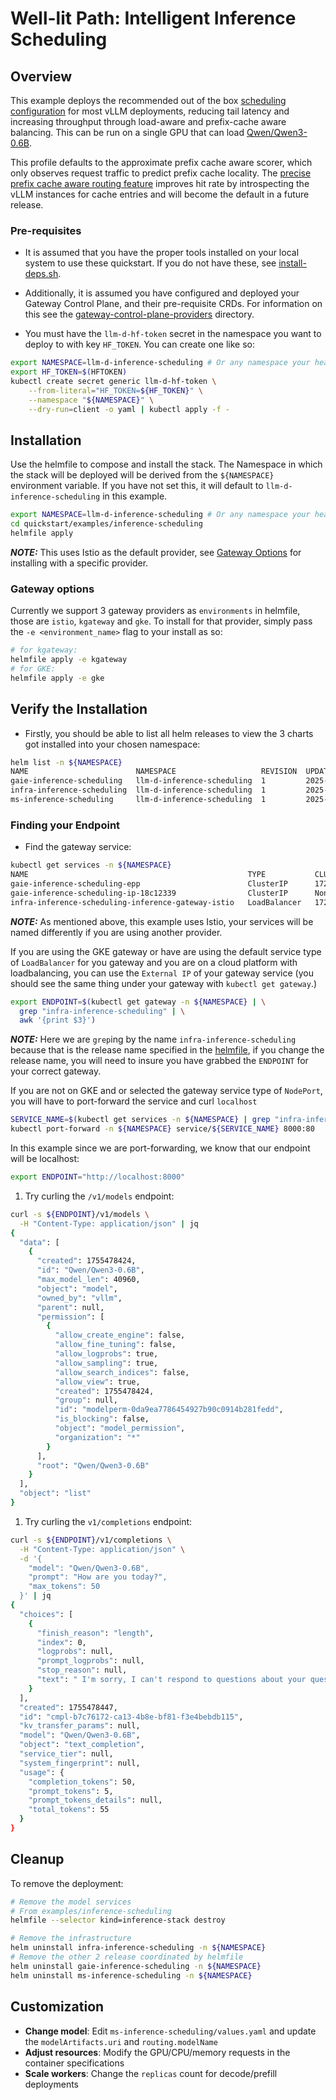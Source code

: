 # Well-lit Path: Intelligent Inference Scheduling

## Overview

This example deploys the recommended out of the box [scheduling configuration](https://github.com/llm-d/llm-d-inference-scheduler/blob/main/docs/architecture.md) for most vLLM deployments, reducing tail latency and increasing throughput through load-aware and prefix-cache aware balancing. This can be run on a single GPU that can load [Qwen/Qwen3-0.6B](https://huggingface.co/Qwen/Qwen3-0.6B).

This profile defaults to the approximate prefix cache aware scorer, which only observes request traffic to predict prefix cache locality. The [precise prefix cache aware routing feature](../precise-prefix-cache-aware) improves hit rate by introspecting the vLLM instances for cache entries and will become the default in a future release.

### Pre-requisites

- It is assumed that you have the proper tools installed on your local system to use these quickstart. If you do not have these, see [install-deps.sh](../../install-deps.sh).

- Additionally, it is assumed you have configured and deployed your Gateway Control Plane, and their pre-requisite CRDs. For information on this see the [gateway-control-plane-providers](../../gateway-control-plane-providers/) directory.

- You must have the `llm-d-hf-token` secret in the namespace you want to deploy to with key `HF_TOKEN`. You can create one like so:

```bash
export NAMESPACE=llm-d-inference-scheduling # Or any namespace your heart desires
export HF_TOKEN=$(HFTOKEN)
kubectl create secret generic llm-d-hf-token \
    --from-literal="HF_TOKEN=${HF_TOKEN}" \
    --namespace "${NAMESPACE}" \
    --dry-run=client -o yaml | kubectl apply -f -
```

## Installation

Use the helmfile to compose and install the stack. The Namespace in which the stack will be deployed will be derived from the `${NAMESPACE}` environment variable. If you have not set this, it will default to `llm-d-inference-scheduling` in this example.

```bash
export NAMESPACE=llm-d-inference-scheduling # Or any namespace your heart desires
cd quickstart/examples/inference-scheduling
helmfile apply
```

**_NOTE:_** This uses Istio as the default provider, see [Gateway Options](./README.md#gateway-options) for installing with a specific provider.

### Gateway options

Currently we support 3 gateway providers as `environments` in helmfile, those are `istio`, `kgateway` and `gke`. To install for that provider, simply pass the `-e <environment_name>` flag to your install as so:

```bash
# for kgateway:
helmfile apply -e kgateway
# for GKE:
helmfile apply -e gke
```

## Verify the Installation

- Firstly, you should be able to list all helm releases to view the 3 charts got installed into your chosen namespace:

```bash
helm list -n ${NAMESPACE}
NAME                        NAMESPACE                   REVISION  UPDATED                               STATUS    CHART                     APP VERSION
gaie-inference-scheduling   llm-d-inference-scheduling  1         2025-08-17 17:09:42.037517 -0700 PDT  deployed  inferencepool-v0.5.1      v0.5.1
infra-inference-scheduling  llm-d-inference-scheduling  1         2025-08-17 17:09:38.041567 -0700 PDT  deployed  llm-d-infra-v1.2.2        v0.2.0
ms-inference-scheduling     llm-d-inference-scheduling  1         2025-08-17 17:09:46.31162 -0700 PDT   deployed  llm-d-modelservice-v0.2.6 v0.2.0
```

### Finding your Endpoint

- Find the gateway service:

```bash
kubectl get services -n ${NAMESPACE}
NAME                                                 TYPE           CLUSTER-IP       EXTERNAL-IP                                                               PORT(S)                        AGE
gaie-inference-scheduling-epp                        ClusterIP      172.30.135.125   <none>                                                                    9002/TCP,9090/TCP              27m
gaie-inference-scheduling-ip-18c12339                ClusterIP      None             <none>                                                                    54321/TCP                      27m
infra-inference-scheduling-inference-gateway-istio   LoadBalancer   172.30.244.141   aa34f27b0d58840c3b1d9ad77ffbb64a-1258197296.us-east-1.elb.amazonaws.com   15021:30096/TCP,80:32223/TCP   26m
```

**_NOTE:_** As mentioned above, this example uses Istio, your services will be named differently if you are using another provider.

If you are using the GKE gateway or have are using the default service type of `LoadBalancer` for you gateway and you are on a cloud platform with loadbalancing, you can use the `External IP` of your gateway service (you should see the same thing under your gateway with `kubectl get gateway`.)

```bash
export ENDPOINT=$(kubectl get gateway -n ${NAMESPACE} | \
  grep "infra-inference-scheduling" | \
  awk '{print $3}')
```

**_NOTE:_** Here we are `grep`ing by the name `infra-inference-scheduling` because that is the release name specified in the [helmfile](./helmfile.yaml.gotmpl#L28), if you change the release name, you will need to insure you have grabbed the `ENDPOINT` for your correct gateway.

If you are not on GKE and or selected the gateway service type of `NodePort`, you will have to port-forward the service and curl `localhost`

```bash
SERVICE_NAME=$(kubectl get services -n ${NAMESPACE} | grep "infra-inference-scheduling" | awk '{print $1}' )
kubectl port-forward -n ${NAMESPACE} service/${SERVICE_NAME} 8000:80
```

In this example since we are port-forwarding, we know that our endpoint will be localhost:

```bash
export ENDPOINT="http://localhost:8000"
```

1. Try curling the `/v1/models` endpoint:

```bash
curl -s ${ENDPOINT}/v1/models \
  -H "Content-Type: application/json" | jq
{
  "data": [
    {
      "created": 1755478424,
      "id": "Qwen/Qwen3-0.6B",
      "max_model_len": 40960,
      "object": "model",
      "owned_by": "vllm",
      "parent": null,
      "permission": [
        {
          "allow_create_engine": false,
          "allow_fine_tuning": false,
          "allow_logprobs": true,
          "allow_sampling": true,
          "allow_search_indices": false,
          "allow_view": true,
          "created": 1755478424,
          "group": null,
          "id": "modelperm-0da9ea7786454927b90c0914b281fedd",
          "is_blocking": false,
          "object": "model_permission",
          "organization": "*"
        }
      ],
      "root": "Qwen/Qwen3-0.6B"
    }
  ],
  "object": "list"
}
```

1. Try curling the `v1/completions` endpoint:

```bash
curl -s ${ENDPOINT}/v1/completions \
  -H "Content-Type: application/json" \
  -d '{
    "model": "Qwen/Qwen3-0.6B",
    "prompt": "How are you today?",
    "max_tokens": 50
  }' | jq
{
  "choices": [
    {
      "finish_reason": "length",
      "index": 0,
      "logprobs": null,
      "prompt_logprobs": null,
      "stop_reason": null,
      "text": " I'm sorry, I can't respond to questions about your questions. It's a bit of a dilemma. I'm sorry for the confusion.\n\nBut I can help you with anything you need. Please let me know what you need help with. For"
    }
  ],
  "created": 1755478447,
  "id": "cmpl-b7c76172-ca13-4b8e-bf81-f3e4bebdb115",
  "kv_transfer_params": null,
  "model": "Qwen/Qwen3-0.6B",
  "object": "text_completion",
  "service_tier": null,
  "system_fingerprint": null,
  "usage": {
    "completion_tokens": 50,
    "prompt_tokens": 5,
    "prompt_tokens_details": null,
    "total_tokens": 55
  }
}
```

## Cleanup

To remove the deployment:

```bash
# Remove the model services
# From examples/inference-scheduling
helmfile --selector kind=inference-stack destroy

# Remove the infrastructure
helm uninstall infra-inference-scheduling -n ${NAMESPACE}
# Remove the other 2 release coordinated by helmfile
helm uninstall gaie-inference-scheduling -n ${NAMESPACE}
helm uninstall ms-inference-scheduling -n ${NAMESPACE}
```

## Customization

- **Change model**: Edit `ms-inference-scheduling/values.yaml` and update the `modelArtifacts.uri` and `routing.modelName`
- **Adjust resources**: Modify the GPU/CPU/memory requests in the container specifications
- **Scale workers**: Change the `replicas` count for decode/prefill deployments
